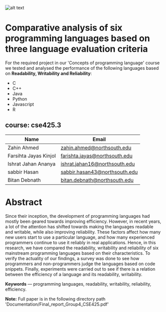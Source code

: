 ![alt text](https://assetsds.cdnedge.bluemix.net/sites/default/files/beta2/uploads/2013/03/NSU1.jpg)
#  Comparative analysis of six programming languages based on three language evaluation criteria

For the required project in our 'Concepts of programming language' course we tested and analysed the performance of the following languages based on  **Readability, Writability and Reliability**: 

* C
* C++
* Java
* Python
* Javascript
* R


##  course: cse425.3


|   Name             |Email                         |
|----------------|-------------------------------|
|Zahin Ahmed| zahin.ahmed@northsouth.edu       |
|Farsihta Jayas Kinjol   | farishta.jayas@northsouth.edu       |
|Ishrat Jahan Ananya        |ishrat.jahan16@northsouth.edu          |
|sabbir Hasan         | sabbir.hasan43@northsouth.edu        |
|Bitan Debnath         | bitan.debnath@northsouth.edu     |


# Abstract
Since their inception, the development of
programming languages had mostly been geared towards
improving efficiency. However, in recent years, a lot of the
attention has shifted towards making the languages readable
and writable, while also improving reliability. These factors
affect how many new users start to use a particular language,
and how many experienced programmers continue to use it
reliably in real applications. Hence, in this research, we have
compared the readability, writability and reliability of six
mainstream programming languages based on their
characteristics. To verify the actuality of our findings, a survey
was done to see how programmers and non-programmers judge
the languages based on code snippets. Finally, experiments were
carried out to see if there is a relation between the efficiency of
a language and its readability, writability.


**Keywords** — programming languages, readability, writability,
reliability, efficiency.


**Note:** Full paper is in the following directory path 'Documentation/Final_report_Group4_CSE425.pdf'
